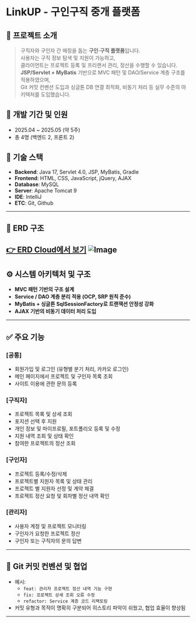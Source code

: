 
# LinkUP - 구인구직 중개 플랫폼

## 📌 프로젝트 소개

> 구직자와 구인자 간 매칭을 돕는 **구인·구직 플랫폼**입니다.  
> 사용자는 구직 정보 탐색 및 지원이 가능하고,  
> 클라이언트는 프로젝트 등록 및 프리랜서 관리, 정산을 수행할 수 있습니다.  
> **JSP/Servlet + MyBatis** 기반으로 MVC 패턴 및 DAO/Service 계층 구조를 적용하였으며,  
> Git 커밋 컨벤션 도입과 싱글톤 DB 연결 최적화, 비동기 처리 등 실무 수준의 아키텍처를 도입했습니다.

## 📅 개발 기간 및 인원

- 2025.04 ~ 2025.05 (약 5주)
- 총 4명 (백엔드 2, 프론트 2)

## 🧱 기술 스택

- **Backend**: Java 17, Servlet 4.0, JSP, MyBatis, Gradle
- **Frontend**: HTML, CSS, JavaScript, jQuery, AJAX
- **Database**: MySQL
- **Server**: Apache Tomcat 9
- **IDE**: IntelliJ
- **ETC**: Git, Github

---

## 🧰 ERD 구조

[👉 ERD Cloud에서 보기](https://www.erdcloud.com/d/5fFXeFAAnuEpSwjQd)
![Image](https://github.com/user-attachments/assets/80e93ead-34c5-4d34-8c7c-829c044a45b6)
---

## ⚙️ 시스템 아키텍처 및 구조

- **MVC 패턴 기반의 구조 설계**
- **Service / DAO 계층 분리 적용 (OCP, SRP 원칙 준수)**
- **MyBatis + 싱글톤 SqlSessionFactory로 트랜잭션 안정성 강화**
- **AJAX 기반의 비동기 데이터 처리 도입**

---

## ✅ 주요 기능

### [공통]
- 회원가입 및 로그인 (유형별 분기 처리, 카카오 로그인)
- 메인 페이지에서 프로젝트 및 구인자 목록 조회
- 사이트 이용에 관한 문의 등록

### [구직자]
- 프로젝트 목록 및 상세 조회
- 포지션 선택 후 지원
- 개인 정보 및 마이프로필, 포트폴리오 등록 및 수정
- 지원 내역 조회 및 상태 확인
- 참여한 프로젝트의 정산 조회

### [구인자]
- 프로젝트 등록/수정/삭제
- 프로젝트별 지원자 목록 및 상태 관리
- 프로젝트 별 지원자 선정 및 계약 체결
- 프로젝트 정산 요청 및 회차별 정산 내역 확인

### [관리자]
- 사용자 계정 및 프로젝트 모니터링
- 구인자가 요청한 프로젝트 정산
- 구인자 또는 구직자의 문의 답변

---

## 🧩 Git 커밋 컨벤션 및 협업
- 예시:
    - `feat: 관리자 프로젝트 정산 내역 기능 구현`
    - `fix: 프로젝트 상세 조회 오류 수정`
    - `refactor: Service 계층 코드 리팩토링`
- 커밋 유형과 목적이 명확히 구분되어 히스토리 파악이 쉬웠고, 협업 효율이 향상됨

---
